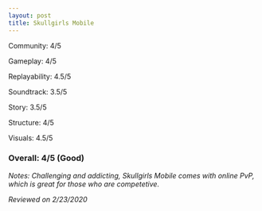 ```yaml
---
layout: post
title: Skullgirls Mobile
---
```


Community: 4/5

Gameplay: 4/5

Replayability: 4.5/5

Soundtrack: 3.5/5

Story: 3.5/5

Structure: 4/5

Visuals: 4.5/5

### Overall: 4/5 (Good)

*Notes: Challenging and addicting, Skullgirls Mobile comes with online PvP, which is great for those who are competetive.*

*Reviewed on 2/23/2020*
